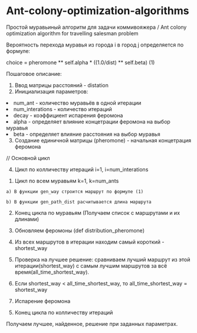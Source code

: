 # Ant-colony-optimization-algorithms
Простой муравьиный алгоритм для задачи коммивояжера / Ant colony optimization algorithm for travelling salesman problem

Вероятность перехода муравья из города i в город j определяется по формуле:
  
  choice = pheromone ** self.alpha * ((1.0/dist) ** self.beta)                (1)

Пошаговое описание:
1) Ввод матрицы расстояний - distation
2) Инициализация параметров:
<li>
  num_ant - количество муравьёв в одной итерации
<li>
  num_interations - количество итераций
<li>
  decay - коэффициент испарения феромона
<li>
  alpha - определяет влияние концетрации феромона на выбор муравья
<li>
  beta - определяет влияние расстояния на выбор муравья
  
  
  
3) Создание единичной матрицы (pheromone) - начальная концетрация феромона

// Основной цикл

4) Цикл по колличеству итераций i=1, i=num_interations
  1. Цикл по всем муравьям k=1, k=num_ants
  
    a) В функции gen_way строится маршрут по формуле (1)
    
    b) В функции gen_path_dist расчитывается длина маршрута
    
  2. Конец цикла по муравьям (Получаем список с маршрутами и их длинами)
  
  3. Обновляем феромоны (def distribution_pheromone)
  
  4. Из всех маршрутов в итерации находим самый короткий - shortest_way
  5. Проверка на лучшее решение: сравниваем лучший маршрут из этой итерации(shortest_way) с самым лучшим маршрутов за всё
  время(all_time_shortest_way).
  6. Если shortest_way < all_time_shortest_way, то all_time_shortest_way = shortest_way
  
  7. Испарение феромона

5) Конец цикла по колличеству итераций

Получаем лучшее, найденное, решение при заданных параметрах.
  

    
    
